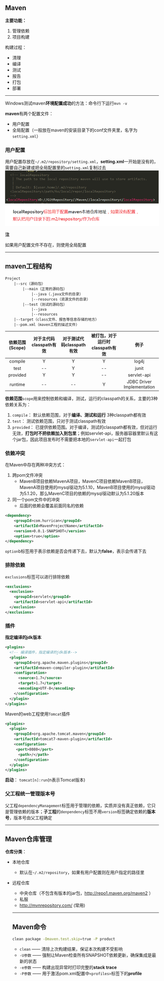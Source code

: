 ## Maven

**主要功能：**

1. 管理依赖
2. 项目构建

构建过程：

+ 清理
+ 编译
+ 测试
+ 报告
+ 打包
+ 部署

----

Windows测试maven**环境配置成功**的方法：命令行下运行`mvn -v`



**maven**有两个配置文件：

+ 用户配置
+ 全局配置（一般放在maven的安装目录下的conf文件夹里，名字为`setting.xml`）

### 用户配置

用户配置存放在`~/.m2/repository/setting.xml`，**setting.xml**一开始是没有的，需要自己新建或把全局配置里的`setting.xml`复制过去
![](https://github.com/HurricanGod/Home/blob/master/img/maven1.png)

**注**

如果用户配置文件不存在，则使用全局配置



----

## maven工程结构

```
Project
	|--src（源码包）
		|--main（正常的源码包）
			|--java（.java文件的目录）
			|--resources（资源文件的目录）
		|--test（测试的源码包）
			|--java
			|--resources
	|--target（class文件、报告等信息存储的地方）
	|--pom.xml（maven工程的描述文件）

```



| 依赖范围(Scope) | 对于主代码classpath有效 | 对于测试代码classpath有效 | 被打包，对于运行时classpath有效 |             例子             |
| :---------: | :--------------: | :---------------: | :------------------: | :------------------------: |
|   compile   |        Y         |         Y         |          Y           |           log4j            |
|    test     |        --        |         Y         |          --          |           junit            |
|  provided   |        Y         |         Y         |          --          |        servlet-api         |
|   runtime   |        --        |        --         |          Y           | JDBC Driver Implementation |



**依赖范围**`scope`用来控制依赖和编译，测试，运行的classpath的关系，主要的3种依赖关系为：

1. `compile`： 默认依赖范围，对于**编译、测试和运行** 3种classpath都有效
2. `test`： 测试依赖范围，只对于测试classpath有效
3. `provided`： 已提供依赖范围。对于编译，测试的classpath都有效，但对运行无效，**打包时不把依赖加入到包里**；例如servlet-api，服务器容器里默认有这个jar包，因此项目发布时不需要把本地的`servlet-api`一起打包



###  依赖冲突

在Maven中存在两种冲突方式：

1. 跨pom文件冲突
   + MavenB项目依赖MavenA项目，MavenC项目依赖MavenB项目，MavenA项目使用的mysql驱动为5.1.10，MavenB项目使用的mysql驱动为5.1.20，那么MavenC项目的依赖的mysql驱动默认为5.1.20版本
2. 同一个pom文件中的冲突
   + 后面的依赖会覆盖前面同名的依赖

```xml
<dependency>
	<groupId>com.hurrican</groupId>
	<artifactId>MavenProjectName</artifactId>
	<version>0.0.1-SNAPSHOT</version>
	<option>true</option>
</dependency>
```

`option`b标签用于表示依赖是否会传递下去，默认为**false**，表示会传递下去



### 排除依赖

`exclusions`标签可以进行排除依赖

```xml
<exclusions>
  <exclusion>
    <groupId>servlet</groupId>
    <artifactId>servlet-api</artifactId>
  </exclusion>
</exclusions>
```



### 插件

**指定编译的jdk版本**

```xml
<plugins>
  <!-- 编译插件，指定编译的jdk版本-->
  <plugin>
    <groupId>org.apache.maven.plugins</groupId>
    <artifactId>maven-compiler-plugin</artifactId>
    <configuration>
      <source>1.7</source>
      <target>1.7</target>
      <encoding>UTF-8</encoding>
    </configuration>
  </plugin>
</plugins>
```



Maven的web工程使用`Tomcat`插件

```xml
<plugins>
  <plugin>
    <groupId>org.apache.tomcat.maven</groupId>
    <artifactId>tomcat7-maven-plugin</artifactId>
    <configuration>
     <port>8080</port>
      <path>/</path>
    </configuration>
  </plugin>
</plugins>
```

**启动**： `tomcat[n]:run`(n表示Tomcat版本)



### 父工程统一管理版本号

父工程`dependencyManagement`标签用于管理的依赖，实质并没有真正依赖，它只是管理依赖的版本；**子工程**的`denpendency`标签不用`version`标签确定依赖的**版本号**，版本号由父工程确定



------

## Maven仓库管理

**仓库分类**：

+ 本地仓库
  + 默认在`~/.m2/repository`，如果有用户配置则在用户指定的路径里
+ 远程仓库
  + 中央仓库（不包含有版本的jar包，http://repo1.maven.org/maven2 ）
  + 私服
  + http://mvnrepository.com/ (常用)
  
  
  
  ----
  ## Maven命令
  ```sh
  clean package -Dmaven.test.skip=true -P product
  ```
  + `clean` —— 清除上次构建结果，保证本次构建不受影响
  + `-U参数` —— 强制让Maven检查所有SNAPSHOT依赖更新，确保集成是最新的状态
  + `-e参数` —— 构建出现异常时打印完整的**stack trace**
  + `-P参数` —— 用于激活pom.xml配置中`<profiles>`标签下的**profile**
  
  
